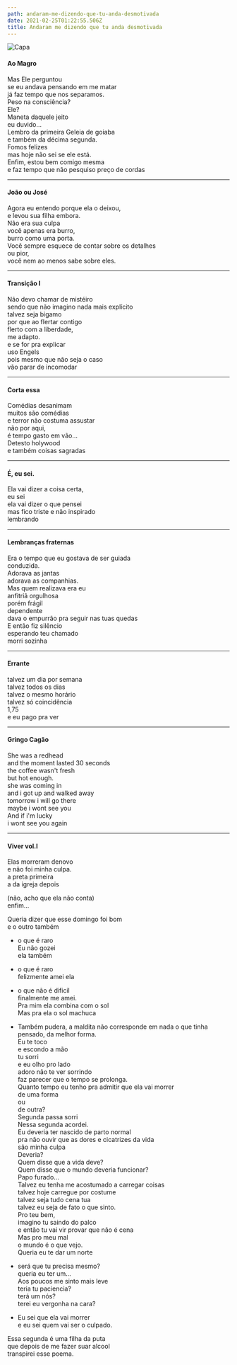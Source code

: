 ```yaml
---
path: andaram-me-dizendo-que-tu-anda-desmotivada
date: 2021-02-25T01:22:55.506Z
title: Andaram me dizendo que tu anda desmotivada
---
```

![Capa](/../assets/andaram.jpeg "Capa andaram")

#### Ao Magro

Mas Ele perguntou  
se eu andava pensando em me matar  
já faz tempo que nos separamos.  
Peso na consciência?  
Ele?  
Maneta daquele jeito  
eu duvido...                
Lembro da primeira Geleia de goiaba  
e também da décima segunda.  
Fomos felizes  
mas hoje não sei se ele está.  
Enfim, estou bem comigo mesma  
e faz tempo que não pesquiso preço de cordas  


-----

#### João ou José

Agora eu entendo porque ela o deixou,  
e levou sua filha embora.  
Não era sua culpa  
você apenas era burro,  
burro como uma porta.  
Você sempre esquece de contar sobre os detalhes  
ou pior,  
você nem ao menos sabe sobre eles.  


-----

#### Transição I

Não devo chamar de mistéiro  
sendo que não imagino nada mais explícito   
talvez seja bigamo  
por que ao flertar contigo  
flerto com a liberdade,  
me adapto.                            
e se for pra explicar  
uso Engels  
pois mesmo que não seja o caso  
vão parar de incomodar  


-----

#### Corta essa

Comédias desanimam  
muitos são comédias  
e terror não costuma assustar  
não por aqui,  
é tempo gasto em vão...  
Detesto holywood  
e também coisas sagradas  


-----

#### É, eu sei.

Ela vai dizer a coisa certa,  
eu sei  
ela vai dizer o que pensei  
mas fico triste e não inspirado   
lembrando   


-----

#### Lembranças fraternas

Era o tempo que eu gostava de ser guiada  
conduzida.  
Adorava as jantas  
adorava as companhias.  
Mas quem realizava era eu  
anfitriã orgulhosa  
porém frágil  
dependente  
dava o empurrão pra seguir nas tuas quedas  
E então fiz silêncio   
esperando teu chamado  
morri sozinha  

-----
#### Errante

talvez um dia por semana  
talvez todos os dias  
talvez o mesmo horário  
talvez só coincidência  
1,75  
e eu pago pra ver  

-----

#### Gringo Cagão

She was a redhead  
and the moment lasted 30 seconds  
the coffee wasn't fresh  
but hot enough.  
she was coming in  
and i got up and walked away  
tomorrow i will go there  
maybe i wont see you  
And if i'm lucky  
i wont see you again  


-----

#### Viver vol.I

Elas morreram denovo  
e não foi minha culpa.  
a preta primeira  
a da igreja depois  

(não, acho que ela não conta)  
enfim...  

Queria dizer que esse domingo foi bom  
e o outro também  
- o que é raro  
Eu não gozei  
ela também  
- o que é raro  
felizmente amei ela   
- o que não é dificil  
finalmente me amei.  
Pra mim ela combina com o sol  
Mas pra ela o sol machuca  
- Também pudera, a maldita não corresponde em nada o que tinha pensado, da melhor forma.  
Eu te toco  
e escondo a mão  
tu sorri  
e eu olho pro lado  
adoro não te ver sorrindo  
faz parecer que o tempo se prolonga.  
Quanto tempo eu tenho pra admitir que ela vai morrer  
de uma forma  
ou  
de outra?  
Segunda passa sorri  
Nessa segunda acordei.  
Eu deveria ter nascido de parto normal  
pra não ouvir que as dores e cicatrizes da vida   
são minha culpa  
Deveria?  
Quem disse que a vida deve?  
Quem disse que o mundo deveria funcionar?  
Papo furado...  
Talvez eu tenha me acostumado a carregar coisas  
talvez hoje carregue por costume  
talvez seja tudo cena tua  
talvez eu seja de fato o que sinto.  
Pro teu bem,  
imagino tu saindo do palco  
e então tu vai vir provar que não é cena  
Mas pro meu mal  
o mundo é o que vejo.  
Queria eu te dar um norte  
- será que tu precisa mesmo?  
queria eu ter um...  
Aos poucos me sinto mais leve  
teria tu paciencia?  
terá um nós?  
terei eu vergonha na cara?  

- Eu sei que ela vai morrer  
e eu sei quem vai ser o culpado.  

Essa segunda é uma filha da puta  
que depois de me fazer suar alcool  
transpirei esse poema.  
